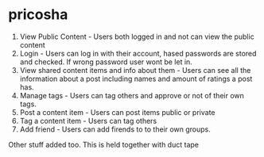 # pricosha

1. View Public Content - Users both logged in and not can view the public content 
2. Login - Users can log in with their account, hased passwords are stored and checked. If wrong password user wont be let in.
3. View shared content items and info about them - Users can see all the information about a post including names and amount of ratings a post has.
4. Manage tags - Users can tag others and approve or not of their own tags.
5. Post a content item - Users can post items public or private
6. Tag a content item - Users can tag others
7. Add friend - Users can add firends to to their own groups.

Other stuff added too. This is held together with duct tape
